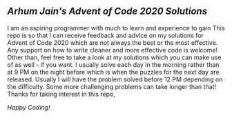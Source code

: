 ## _Arhum Jain's Advent of Code 2020 Solutions_
I am an aspiring programmer with much to learn and experience to gain
This repo is so that I can receive feedback and advice on my solutions for Advent of Code 2020
which are not always the best or the most effective. Any support on how to write cleaner and more effective 
code is welcome! Other than, feel free to take a look at my solutions which you can make use of as 
well - if you want. I usually solve each day in the morning rather than at 9 PM on the night before which
is when the puzzles for the next day are released. Usually I will have the problem solved before 12 PM
depending on the difficulty. Some more challenging problems can take longer than that! Thanks for
taking interest in this repo,

_Happy Coding!_

